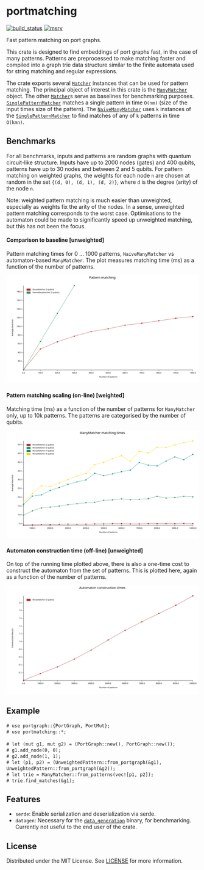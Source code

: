 # portmatching

[![build_status][]](https://github.com/lmondada/portmatching/actions)
[![msrv][]](https://github.com/lmondada/portmatching)

Fast pattern matching on port graphs.

This crate is designed to find embeddings of port graphs fast, in the case
of many patterns. Patterns are preprocessed to make matching faster and
compiled into a graph trie data structure similar to the finite automata
used for string matching and regular expressions.

The crate exports several [`Matcher`](crate::Matcher) instances that can be used for pattern matching.
The principal object of interest in this crate is the [`ManyMatcher`](crate::ManyMatcher) object. 
The other [`Matcher`](crate::Matcher)s serve as baselines for benchmarking purposes.
[`SinglePatternMatcher`](crate::SinglePatternMatcher) matches a single pattern
in time `O(nm)` (size of the input times size of the pattern).
The [`NaiveManyMatcher`](crate::NaiveManyMatcher) uses `k` instances of
the [`SinglePatternMatcher`](crate::SinglePatternMatcher) to find matches
of any of `k` patterns in time `O(kmn)`.

## Benchmarks
For all benchmarks, inputs and patterns are random graphs with 
quantum circuit-like structure.
Inputs have up to 2000 nodes (gates) and 400 qubits,
patterns have up to 30 nodes and between 2 and 5 qubits.
For pattern matching on weighted graphs,
the weights for each node `n` are chosen at random
in the set `{(d, 0), (d, 1), (d, 2)}`, where `d` is the degree (arity) of
the node `n`.

Note: weighted pattern matching is much easier than unweighted, especially
as weights fix the arity of the nodes.
In a sense, unweighted pattern matching corresponds to the worst case.
Optimisations to the automaton could be made to significantly speed up
unweighted matching, but this has not been the focus.

#### Comparison to baseline [unweighted]
Pattern matching times for 0 ... 1000 patterns, `NaiveManyMatcher` vs automaton-based `ManyMatcher`.
The plot measures matching time (ms) as a function of the number of patterns.

![comparison with baseline](benches/many_matchers.svg)

#### Pattern matching scaling (on-line) [weighted]
Matching time (ms) as a function of the number of patterns for `ManyMatcher`
only, up to 10k patterns.
The patterns are categorised by the number of qubits.

![pattern matching as a fn of patterns](benches/pattern_scaling.svg)

#### Automaton construction time (off-line) [unweighted]
On top of the running time plotted above, there is also a one-time cost to
construct the automaton from the set of patterns.
This is plotted here, again as a function of the number of patterns.

![trie construction times](benches/trie_construction.svg)

## Example

```
# use portgraph::{PortGraph, PortMut};
# use portmatching::*;

# let (mut g1, mut g2) = (PortGraph::new(), PortGraph::new());
# g1.add_node(0, 0);
# g2.add_node(1, 1);
# let (p1, p2) = (UnweightedPattern::from_portgraph(&g1), UnweightedPattern::from_portgraph(&g2));
# let trie = ManyMatcher::from_patterns(vec![p1, p2]);
# trie.find_matches(&g1);
```

## Features

-   `serde`: Enable serialization and deserialization via serde.
-   `datagen`: Necessary for the [`data_generation`](src/bin/data_generation.rs) binary, for benchmarking. Currently not useful to the end user of
the crate.


## License

Distributed under the MIT License. See [LICENSE][] for more information.

  [build_status]: https://github.com/lmondada/portmatching/workflows/Continuous%20integration/badge.svg?branch=main
  [LICENSE]: LICENCE
  [msrv]: https://img.shields.io/badge/rust-1.75.0%2B-blue.svg?maxAge=3600
